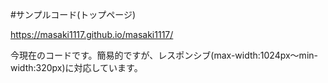 #サンプルコード(トップページ)

https://masaki1117.github.io/masaki1117/

今現在のコードです。簡易的ですが、レスポンシブ(max-width:1024px～min-width:320px)に対応しています。

